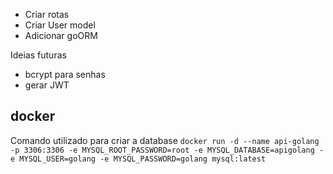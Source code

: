 - Criar rotas
- Criar User model
- Adicionar goORM

Ideias futuras
- bcrypt para senhas
- gerar JWT


## docker

Comando utilizado para criar a database
`docker run -d --name api-golang -p 3306:3306 -e MYSQL_ROOT_PASSWORD=root -e MYSQL_DATABASE=apigolang -e MYSQL_USER=golang -e MYSQL_PASSWORD=golang mysql:latest`
